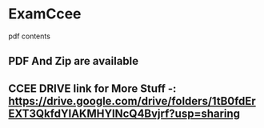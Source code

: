 # ExamCcee
pdf contents

## PDF And Zip are available

## CCEE DRIVE link for More Stuff -: https://drive.google.com/drive/folders/1tB0fdErEXT3QkfdYIAKMHYlNcQ4Bvjrf?usp=sharing
